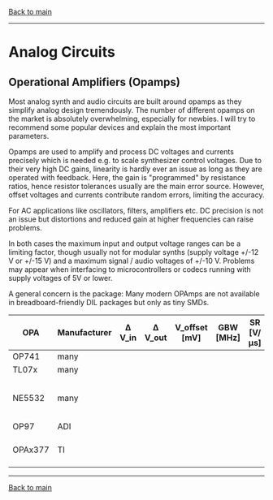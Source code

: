 [Back to main](../README.md)

---

# Analog Circuits

## Operational Amplifiers (Opamps)

Most analog synth and audio circuits are built around opamps as they simplify analog design tremendously. The number of different opamps on the market is absolutely overwhelming, especially for newbies. I will try to recommend some popular devices and explain the most important parameters. 

Opamps are used to amplify and process DC voltages and currents precisely which is needed e.g. to scale synthesizer control voltages. Due to their very high DC gains, linearity is hardly ever an issue as long as they are operated with feedback. Here, the gain is "programmed" by resistance ratios, hence resistor tolerances usually are the main error source. However, offset voltages and currents contribute random errors, limiting the accuracy.

For AC applications like oscillators, filters, amplifiers etc. DC precision is not an issue but distortions and reduced gain at higher frequencies can raise problems.

In both cases the maximum input and output voltage ranges can be a limiting factor, though usually not for modular synths (supply voltage +/-12 V or +/-15 V) and a maximum signal / audio voltages of +/-10 V. Problems may appear when interfacing to microcontrollers or codecs running with supply voltages of 5V or lower.

A general concern is the package: Many modern OPAmps are not available in breadboard-friendly DIL packages but only as tiny SMDs. 

OPA     | Manufacturer | &Delta; V_in | &Delta; V_out | V_offset [mV]| GBW [MHz]| SR [V/&mu;s] | Comment
--------|--------------|--------------|---------------|--------------|----------|--------------|----
OP741   | many         |  |  |  |  |  |  obsolete
TL07x   | many         |  |  |  |  |  |  universal
NE5532  | many         |  |  |  |  |  |  dual, low-noise, fast
OP97    | ADI          |  |  |  |  |  |  precision
OPAx377 | TI           |  |  |  |  |  |  precision, low-voltage

<hr>

[Back to main](../README.md)

